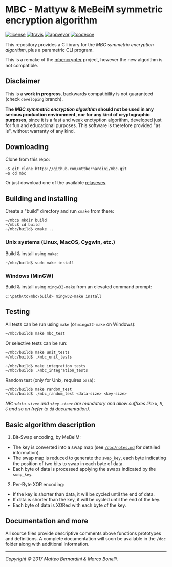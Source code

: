 # MBC - Mattyw & MeBeiM symmetric encryption algorithm #

[![license][license-img]][license-link]
[![travis][travis-img]][travis-link]
[![appveyor][appveyor-img]][appveyor-link]
[![codecov][codecov-img]][codecov-link]

This repository provides a C library for the *MBC symmetric encryption algorithm*, plus a parametric CLI program.

This is a remake of the [mbencrypter][1] project, however the new algorithm is not compatible.

## Disclaimer ##

This is a **work in progress**, backwards compatibility is not guaranteed (check `developing` branch).

**The *MBC symmetric encryption algorithm* should not be used in any serious production environment, nor for any kind of cryptographic purposes**, since it is a fast and weak enctyption algorithm, developed just for fun and educational purposes. This software is therefore provided "as is", without warranty of any kind.


## Downloading ##

Clone from this repo:

	~$ git clone https://github.com/mttbernardini/mbc.git
	~$ cd mbc

Or just download one of the available [relaseses][2].


## Building and installing ##

Create a "build" directory and run `cmake` from there:

	~/mbc$ mkdir build
	~/mbc$ cd build
	~/mbc/build$ cmake ..

### Unix systems (Linux, MacOS, Cygwin, etc.) ###

Build & install using `make`:

	~/mbc/build$ sudo make install

### Windows (MinGW) ###

Build & install using `mingw32-make` from an elevated command prompt:

	C:\path\to\mbc\build> mingw32-make install


## Testing ##

All tests can be run using `make` (or `mingw32-make` on Windows):

	~/mbc/build$ make mbc_test

Or selective tests can be run:

	~/mbc/build$ make unit_tests
	~/mbc/build$ ./mbc_unit_tests
	
	~/mbc/build$ make integration_tests
	~/mbc/build$ ./mbc_integration_tests

Random test (only for Unix, requires `bash`):  

	~/mbc/build$ make random_test
	~/mbc/build$ ./mbc_random_test <data-size> <key-size>

*NB: `<data-size>` and `<key-size>` are mandatory and allow suffixes like `k`, `M`, `G` and so on (refer to `dd` documentation).*


## Basic algorithm description ##

 1. Bit-Swap encoding, by MeBeiM:
  - The key is converted into a swap map (see [`/doc/notes.md`][3] for detailed information).
  - The swap map is reduced to generate the `swap_key`, each byte indicating the position of two bits to swap in each byte of data.
  - Each byte of data is processed applying the swaps indicated by the `swap_key`.

 2. Per-Byte XOR encoding:
  - If the key is shorter than data, it will be cycled until the end of data.
  - If data is shorter than the key, it will be cycled until the end of the key.
  - Each byte of data is XORed with each byte of the key.


## Documentation and more ##

All source files provide descriptive comments above functions prototypes and definitions. A complete documentation will soon be available in the `/doc` folder along with additional information.

---
*Copyright © 2017 Matteo Bernardini & Marco Bonelli.*

[1]: https://github.com/mttbernardini/mbencrypter
[2]: https://github.com/mttbernardini/mbc/releases
[3]: https://github.com/mttbernardini/mbc/blob/developing/doc/notes.md#make_oct_key-rationale

[license-img]:   https://img.shields.io/github/license/mttbernardini/mbc.svg
[license-link]:  https://github.com/mttbernardini/mbc/blob/developing/LICENSE
[travis-img]:    https://img.shields.io/travis/mttbernardini/mbc/developing.svg
[travis-link]:   https://travis-ci.org/mttbernardini/mbc
[appveyor-img]:  https://img.shields.io/appveyor/ci/mttbernardini/mbc/developing.svg
[appveyor-link]: https://ci.appveyor.com/project/mttbernardini/mbc/branch/developing
[codecov-img]:   https://img.shields.io/codecov/c/github/mttbernardini/mbc/developing.svg
[codecov-link]:  https://codecov.io/gh/mttbernardini/mbc/branch/developing
